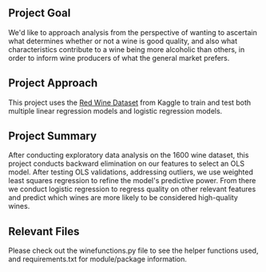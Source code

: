 ## Project Goal

We'd like to approach analysis from the perspective of wanting to ascertain what determines whether or not a wine is good quality, and also what characteristics contribute to a wine being more alcoholic than others, in order to inform wine producers of what the general market prefers. 

## Project Approach

This project uses the [Red Wine Dataset](https://www.kaggle.com/datasets/uciml/red-wine-quality-cortez-et-al-2009/data) from Kaggle to train and test both multiple linear regression models and logistic regression models.

## Project Summary
After conducting exploratory data analysis on the 1600 wine dataset, this project conducts backward elimination on our features to select an OLS model. After testing OLS validations, addressing outliers, we use weighted least squares regression to refine the model's predictive power. From there we conduct logistic regression to regress quality on other relevant features and predict which wines are more likely to be considered high-quality wines.

## Relevant Files
Please check out the winefunctions.py file to see the helper functions used, and requirements.txt for module/package information. 
